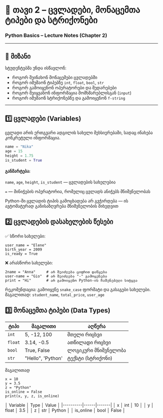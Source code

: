 # 🧮 თავი 2 – ცვლადები, მონაცემთა ტიპები და სტრიქონები  
### Python Basics – Lecture Notes (Chapter 2)

---

## 🎯 მიზანი  
სტუდენტებმა უნდა ისწავლონ:  
- როგორ შეინახონ მონაცემები ცვლადებში  
- როგორ იმუშაონ ტიპებზე `int`, `float`, `bool`, `str`  
- როგორ გამოიყენონ ოპერატორები და შედარებები  
- როგორ შეიყვანონ ინფორმაცია მომხმარებლისგან (`input`)  
- როგორ იმუშაონ სტრიქონებზე და გამოიყენონ `f-string`  

---

## 1️⃣ ცვლადები (Variables)

ცვლადი არის ერთგვარი ადგილის სახელი მეხსიერებაში, სადაც ინახება კონკრეტული ინფორმაცია.  

```python
name = "Nika"  
age = 15  
height = 1.75  
is_student = True
```
#### განმარტება:

`name`, `age`, `height`, `is_student` — ცვლადების სახელებია

`=` — მინიჭების ოპერატორია, რომელიც ცვლადს ანიჭებს მნიშვნელობას

Python-ში ცვლადის ტიპის გამოცხადება არ გვჭირდება — ის ავტომატურად განისაზღვრება მნიშვნელობის მიხედვით


## 2️⃣ ცვლადების დასახელების წესები

✅ სწორი სახელები:
```
user_name = "Elene"
birth_year = 2009
is_ready = True
```
❌ არასწორი სახელები:
```
2name = "Anna"     # არ შეიძლება ციფრით დაწყება
user-name = "Gio"  # არ შეიძლება "-" გამოყენება
print = "Hi"       # არ გამოიყენო Python-ის ჩაშენებული სიტყვა
```
რეკომენდაცია: გამოიყენე `snake_case` ფორმატი და გასაგები სახელები.
მაგალითად: `student_name`, `total_price`, `user_age`


## 3️⃣ მონაცემთა ტიპები (Data Types)

| ტიპი | მაგალითი | აღწერა |
|------|-----------|--------|
| `int` | 5, -12, 100 | მთელი რიცხვი |
| `float` | 3.14, -0.5 | ათწილადი რიცხვი |
| `bool` | True, False | ლოგიკური მნიშვნელობა |
| `str` | "Hello", 'Python' | ტექსტი (სტრიქონი) |

მაგალითად
```
x = 10  
y = 3.5  
z = "Python"  
is_online = False  
print(x, y, z, is_online)
```

│ Variable │ Type │ Value │
|----------|------|-------|
│ x │ int │ 10 │
│ y │ float │ 3.5 │
│ z │ str │ Python │
│ is_online │ bool │ False │




